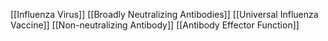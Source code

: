 [[Influenza Virus]]
[[Broadly Neutralizing Antibodies]]
[[Universal Influenza Vaccine]]
[[Non-neutralizing Antibody]]
[[Antibody Effector Function]]

